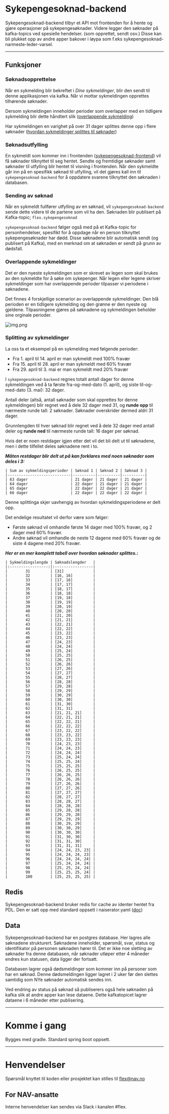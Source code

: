 # Sykepengesoknad-backend

Sykepengesoknad-backend tilbyr et API mot frontenden for å hente og gjøre operasjoner på sykepengesøknader. Videre legger den søknader på kafka-topics ved spesielle hendelser. (som opprettet, sendt osv.) Disse kan bli plukket opp av andre apper bakover i løypa som f.eks sykepengesoknad-narmeste-leder-varsel. 

___

## Funksjoner

### Søknadsopprettelse

Når en sykmelding blir bekreftet i *Dine sykmeldinger*, blir den sendt til denne applikasjonen via kafka.
Når vi mottar sykmeldingen opprettes tilhørende søknader.

Dersom sykmeldingen inneholder perioder som overlapper med en tidligere sykmelding blir dette håndtert slik ([overlappende sykmelding](#overlappende-sykmeldinger))

Har sykmeldingen en varighet på over 31 dager splittes denne opp i flere søknader ([hvordan sykmeldinger splittes til søknader](#splitting-av-sykmeldinger))


### Søknadsutfylling

En sykmeldt som kommer inn i frontenden ([sykepengesoknad-frontend](https://github.com/navikt/sykepengesoknad-frontend)) vil få søknader tilknyttet til seg hentet.
Sendte og fremtidige søknader samt søknader til utfylling blir hentet til visning i frontenden. Når den sykmeldte
går inn på en spesifikk søknad til utfylling, vil det gjøres kall inn til `sykepengesoknad-backend` for å oppdatere svarene tilknyttet
den søknaden i databasen.

### Sending av søknad

Når en sykmeldt fullfører utfylling av en søknad, vil `sykepengesoknad-backend` sende dette videre til de partene som vil ha den.
Søknaden blir publisert på Kafka-topic; `flex.sykepengesoknad`

`sykepengesoknad-backend` følger også med på et Kafka-topic for personhendelser, spesifikt for å oppdage når en person tilknyttet
sykepengesøknader har dødd. Disse søknadene blir automatisk sendt (og publisert på Kafka), med en merknad om at søknaden er sendt på
grunn av dødsfall.

### Overlappende sykmeldinger

Det er den nyeste sykmeldingen som er skrevet av legen som skal brukes av den sykmeldte for å søke om sykepenger.
Når legen eller legene skriver sykmeldinger som har overlappende perioder tilpasser vi periodene i søknadene.

Det finnes 4 forskjellige scenarior av overlappende sykmeldinger.
Den blå perioden er en tidligere sykmelding og den grønne er den nyeste og gjeldene.
Tilpasningene gjøres på søknadene og sykmeldingen beholder sine orginale perioder.

![img.png](.doc/overlappende-sykmeldinger.png)

### Splitting av sykmeldinger

La oss ta et eksempel på en sykmelding med følgende perioder:

* Fra 1. april til 14. april er man sykmeldt med 100% fravær
* Fra 15. april til 28. april er man sykmeldt med 60% fravær
* Fra 29. april til 3. mai er man sykmeldt med 20% fravær

I `sykepengesoknad-backend` regnes totalt antall dager for denne sykmeldingen ved å ta første
fra-og-med-dato (1. april), og siste til-og-med-dato (3. mai): 32 dager.

Antall deler (altså, antall søknader som skal opprettes for denne sykmeldingen) blir regnet
ved å dele 32 dager med 31, og **runde opp** til nærmeste runde tall: 2 søknader.
Søknader overskrider dermed aldri 31 dager.

Grunnlengden til hver søknad blir regnet ved å dele 32 dager med antall deler og **runde ned** til nærmeste runde tall:
16 dager per søknad.

Hvis det er noen restdager igjen etter det vil det bli delt ut til søknadene, men i dette tilfellet deles søknadene rent i to.

**_Måten restdager blir delt ut på kan forklares med noen søknader som deles i 3:_**

    | Sum av sykmeldingsperioder | Søknad 1 | Søknad 2 | Søknad 3 |
    |----------------------------|----------|----------|----------|
    | 63 dager                   | 21 dager | 21 dager | 21 dager |
    | 64 dager                   | 22 dager | 21 dager | 21 dager |
    | 65 dager                   | 22 dager | 22 dager | 21 dager |
    | 66 dager                   | 22 dager | 22 dager | 22 dager |

Denne splittinga skjer uavhengig av hvordan sykmeldingsperiodene er delt opp.

Det endelige resultatet vil derfor være som følger:

* Første søknad vil omhandle første 14 dager med 100% fravær, og 2 dager med 60% fravær.
* Andre søknad vil omhandle de neste 12 dagene med 60% fravær og de siste 4 dagene med 20% fravær.

**_Her er en mer komplett tabell over hvordan søknader splittes.:_**

    | Sykmeldingslengde | Søknadslengder   |
    |:-----------------:|:-----------------|
    |        31         | [31]             | 
    |        32         | [16, 16]         | 
    |        33         | [17, 16]         | 
    |        34         | [17, 17]         | 
    |        35         | [18, 17]         | 
    |        36         | [18, 18]         | 
    |        37         | [19, 18]         | 
    |        38         | [19, 19]         | 
    |        39         | [20, 19]         | 
    |        40         | [20, 20]         | 
    |        41         | [21, 20]         | 
    |        42         | [21, 21]         | 
    |        43         | [22, 21]         | 
    |        44         | [22, 22]         | 
    |        45         | [23, 22]         | 
    |        46         | [23, 23]         | 
    |        47         | [24, 23]         | 
    |        48         | [24, 24]         | 
    |        49         | [25, 24]         | 
    |        50         | [25, 25]         | 
    |        51         | [26, 25]         | 
    |        52         | [26, 26]         | 
    |        53         | [27, 26]         | 
    |        54         | [27, 27]         | 
    |        55         | [28, 27]         | 
    |        56         | [28, 28]         | 
    |        57         | [29, 28]         | 
    |        58         | [29, 29]         | 
    |        59         | [30, 29]         | 
    |        60         | [30, 30]         | 
    |        61         | [31, 30]         | 
    |        62         | [31, 31]         | 
    |        63         | [21, 21, 21]     | 
    |        64         | [22, 21, 21]     | 
    |        65         | [22, 22, 21]     | 
    |        66         | [22, 22, 22]     | 
    |        67         | [23, 22, 22]     | 
    |        68         | [23, 23, 22]     | 
    |        69         | [23, 23, 23]     | 
    |        70         | [24, 23, 23]     | 
    |        71         | [24, 24, 23]     | 
    |        72         | [24, 24, 24]     | 
    |        73         | [25, 24, 24]     | 
    |        74         | [25, 25, 24]     | 
    |        75         | [25, 25, 25]     | 
    |        76         | [26, 25, 25]     | 
    |        77         | [26, 26, 25]     | 
    |        78         | [26, 26, 26]     | 
    |        79         | [27, 26, 26]     | 
    |        80         | [27, 27, 26]     | 
    |        81         | [27, 27, 27]     | 
    |        82         | [28, 27, 27]     | 
    |        83         | [28, 28, 27]     | 
    |        84         | [28, 28, 28]     | 
    |        85         | [29, 28, 28]     | 
    |        86         | [29, 29, 28]     | 
    |        87         | [29, 29, 29]     | 
    |        88         | [30, 29, 29]     | 
    |        89         | [30, 30, 29]     | 
    |        90         | [30, 30, 30]     | 
    |        91         | [31, 30, 30]     | 
    |        92         | [31, 31, 30]     | 
    |        93         | [31, 31, 31]     | 
    |        94         | [24, 24, 23, 23] | 
    |        95         | [24, 24, 24, 23] | 
    |        96         | [24, 24, 24, 24] | 
    |        97         | [25, 24, 24, 24] | 
    |        98         | [25, 25, 24, 24] | 
    |        99         | [25, 25, 25, 24] | 
    |        100        | [25, 25, 25, 25] | 

## Redis
Sykepengesoknad-backend bruker redis for cache av identer hentet fra PDL. Den er satt opp med standard oppsett i naiserator.yaml ([doc](https://docs.nais.io/persistence/redis/))

## Data
Sykepengesoknad-backend har en postgres database. Her lagres alle søknadene strukturert.
Søknadene inneholder, spørsmål, svar, status og identifikator på personen søknaden hører til.
Det er ikke noe sletting av søknader fra denne databasen, når søknader utløper etter 4 måneder endres kun statusen, data ligger der fortsatt.

Databasen lagrer også dødsmeldinger som kommer inn på personer som har en søknad.
Denne dødsmeldingen ligger lagret i 2 uker før den slettes samtidig som NYe søknader automatisk sendes inn.

Ved endring av status på søknad så publiserers også hele søknaden på kafka slik at andre apper kan lese dataene.
Dette kafkatopicet lagrer dataene i 6 måneder etter publisering.

___

# Komme i gang

Bygges med gradle. Standard spring boot oppsett.

---

# Henvendelser

Spørsmål knyttet til koden eller prosjektet kan stilles til flex@nav.no

## For NAV-ansatte

Interne henvendelser kan sendes via Slack i kanalen #flex.
